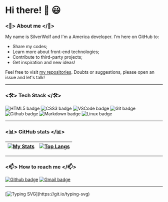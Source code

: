 # Hi there! 👋 😃
 

### <🌹> About me </🌹>

My name is SilverWolf and I'm a America developer. I'm here on GitHub to:
- Share my codes;
- Learn more about front-end technologies;
- Contribute to third-party projects;
- Get inspiration and new ideas!

Feel free to visit [my repositories](https://github.com/SilverWolfOfficial?tab=repositories). Doubts or suggestions, please open an issue and let's talk!

---

### <🛠> Tech Stack </🛠>

![HTML5 badge](https://img.shields.io/badge/HTML5-E34F26?style=for-the-badge&logo=html5&logoColor=white) ![CSS3 badge](https://img.shields.io/badge/CSS3-1572B6?style=for-the-badge&logo=css3&logoColor=white) ![VSCode badge](https://img.shields.io/badge/Visual_Studio_Code-0078D4?style=for-the-badge&logo=visual%20studio%20code&logoColor=white) ![Git badge](https://img.shields.io/badge/GIT-F05032?style=for-the-badge&logo=git&logoColor=white) ![Github badge](https://img.shields.io/badge/GitHub-100000?style=for-the-badge&logo=github&logoColor=white) ![Markdown badge](https://img.shields.io/badge/Markdown-000000?style=for-the-badge&logo=markdown&logoColor=white) ![Linux badge](https://img.shields.io/badge/Linux-FCC624?style=for-the-badge&logo=linux&logoColor=black)

---

### <📊> GitHub stats </📊>


[![My Stats](https://github-readme-stats.vercel.app/api?username=SilverWolfOfficial&show_icons=true&theme=dark&text_color=fff&border_color=79ff97&hide_title=true)](https://github.com/SilverWolfOfficial) | [![Top Langs](https://github-readme-stats.vercel.app/api/top-langs/?username=SilverWolfOfficial&theme=dark&text_color=fff&border_color=79ff97&layout=compact)](https://github.com/SilverWolfOfficial) 
| ----------- | ------------ |

---

### <📫> How to reach me </📫>

[![Github badge](https://img.shields.io/badge/SilverWolfOfficial-100000?style=for-the-badge&logo=github&logoColor=white)](https://github.com/SilverWolfOfficial) [![Gmail badge](https://img.shields.io/badge/microsoftxiaoice@gmail.com-c5221f?style=for-the-badge&logo=gmail&logoColor=white)](mailto:microsoftxiaoice@gmail.com)

---

[![Typing SVG](https://readme-typing-svg.herokuapp.com?font=Ubuntu&color=%230EAA20&vCenter=true&lines=Thanks+for+visiting!+You're+welcome!)](https://git.io/typing-svg)
